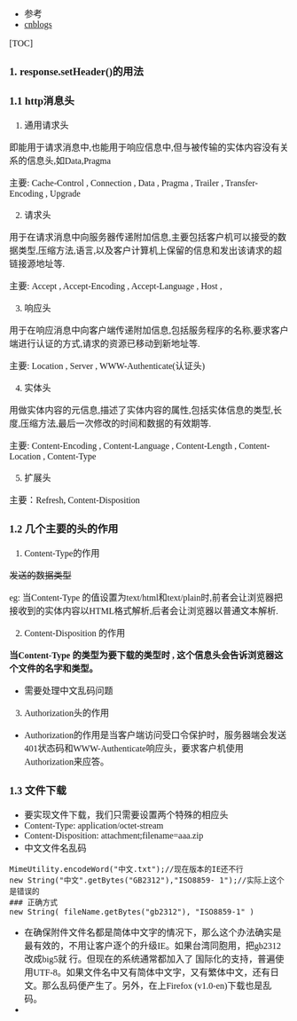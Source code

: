 <font face="Simsun" size=3>

- 参考
- [cnblogs](https://www.cnblogs.com/mingforyou/p/4259113.html)

[TOC]

### 1. response.setHeader()的用法

### 1.1 http消息头

1. 通用请求头

即能用于请求消息中,也能用于响应信息中,但与被传输的实体内容没有关系的信息头,如Data,Pragma

主要: Cache-Control , Connection , Data , Pragma , Trailer , Transfer-Encoding , Upgrade

2. 请求头

用于在请求消息中向服务器传递附加信息,主要包括客户机可以接受的数据类型,压缩方法,语言,以及客户计算机上保留的信息和发出该请求的超链接源地址等.

主要: Accept , Accept-Encoding , Accept-Language , Host ,

3. 响应头

用于在响应消息中向客户端传递附加信息,包括服务程序的名称,要求客户端进行认证的方式,请求的资源已移动到新地址等.

主要: Location , Server , WWW-Authenticate(认证头)

4. 实体头

用做实体内容的元信息,描述了实体内容的属性,包括实体信息的类型,长度,压缩方法,最后一次修改的时间和数据的有效期等.

主要: Content-Encoding , Content-Language , Content-Length , Content-Location , Content-Type

5. 扩展头

主要：Refresh, Content-Disposition

### 1.2 几个主要的头的作用

1. Content-Type的作用

~~发送的数据类型~~

eg: 当Content-Type 的值设置为text/html和text/plain时,前者会让浏览器把接收到的实体内容以HTML格式解析,后者会让浏览器以普通文本解析.

2. Content-Disposition 的作用

**当Content-Type 的类型为要下载的类型时 , 这个信息头会告诉浏览器这个文件的名字和类型。**

- 需要处理中文乱码问题

3. Authorization头的作用

- Authorization的作用是当客户端访问受口令保护时，服务器端会发送401状态码和WWW-Authenticate响应头，要求客户机使用Authorization来应答。


### 1.3 文件下载

- 要实现文件下载，我们只需要设置两个特殊的相应头
- Content-Type:       application/octet-stream
- Content-Disposition: attachment;filename=aaa.zip
- 中文文件名乱码
~~~
MimeUtility.encodeWord("中文.txt");//现在版本的IE还不行
new String("中文".getBytes("GB2312"),"ISO8859- 1");//实际上这个是错误的
### 正确方式
new String( fileName.getBytes("gb2312"), "ISO8859-1" )
~~~
- 在确保附件文件名都是简体中文字的情况下，那么这个办法确实是最有效的，不用让客户逐个的升级IE。如果台湾同胞用，把gb2312改成big5就 行。但现在的系统通常都加入了 国际化的支持，普遍使用UTF-8。如果文件名中又有简体中文字，又有繁体中文，还有日文。那么乱码便产生了。另外，在上Firefox (v1.0-en)下载也是乱码。
- 


</font>